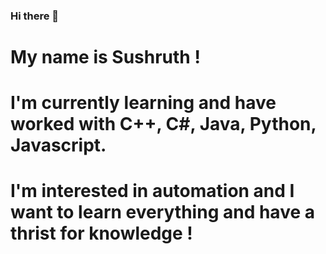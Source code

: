 ### Hi there 👋
# My name is Sushruth !
# I'm currently learning and have worked with C++, C#, Java, Python, Javascript.
# I'm interested in automation and I want to learn everything and have a thrist for knowledge !

<!--
**SushruthRao/SushruthRao** is a ✨ _special_ ✨ repository because its `README.md` (this file) appears on your GitHub profile.

Here are some ideas to get you started:

- 🔭 I’m currently working on ...
- 🌱 I’m currently learning ...
- 👯 I’m looking to collaborate on ...
- 🤔 I’m looking for help with ...
- 💬 Ask me about ...
- 📫 How to reach me: ...
- 😄 Pronouns: ...
- ⚡ Fun fact: ...
-->
